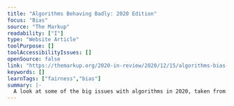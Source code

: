 ```yaml
---
title: "Algorithms Behaving Badly: 2020 Edition"
focus: "Bias"
source: "The Markup"
readability: ["I"]
type: "Website Article"
toolPurpose: []
toolAccessibilityIssues: []
openSource: false
link: "https://themarkup.org/2020-in-review/2020/12/15/algorithms-bias-racism-surveillance"
keywords: []
learnTags: ["fairness","bias"]
summary: |-
  A look at some of the big issues with algorithms in 2020, taken from a myriad of examples of algorithms that were either created for a cynical purpose, functioned to reinforce racism, or spectacularly failed to fix the problems they were built to solve. 
---
```


